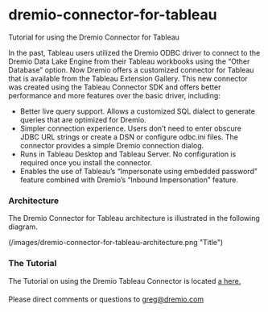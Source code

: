 # dremio-connector-for-tableau
Tutorial for using the Dremio Connector for Tableau

In the past, Tableau users utilized the Dremio ODBC driver to connect to the Dremio Data Lake Engine from their Tableau workbooks using the “Other Database” option. Now Dremio offers a customized connector for Tableau that is available from the Tableau Extension Gallery. This new connector was created using the Tableau Connector SDK and offers better performance and more features over the basic driver, including:

* Better live query support. Allows a customized SQL dialect to generate queries that are optimized for Dremio. 
* Simpler connection experience. Users don’t need to enter obscure JDBC URL strings or create a DSN or configure odbc.ini files. The connector provides a simple Dremio connection dialog.
* Runs in Tableau Desktop and Tableau Server. No configuration is required once you install the connector.
* Enables the use of Tableau’s “Impersonate using embedded password” feature combined with Dremio’s “Inbound Impersonation” feature.

### Architecture

The Dremio Connector for Tableau architecture is illustrated in the following diagram.

(/images/dremio-connector-for-tableau-architecture.png "Title")

### The Tutorial

The Tutorial on using the Dremio Tableau Connector is located [a here.][1]

####
Please direct comments or questions to greg@dremio.com

[1]: /documents/Using_the_Dremio_Connector_for_Tableau.pdf
